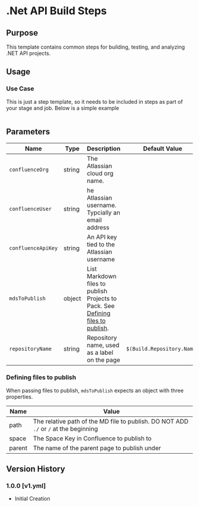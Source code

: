 # .Net API Build Steps

## Purpose

This template contains common steps for building, testing, and analyzing .NET API projects.

## Usage

### Use Case

This is just a step template, so it needs to be included in steps as part of your stage and job. Below is a simple example

```yaml

```

## Parameters

| Name               | Type   | Description                                                                                                   | Default Value              |
| ------------------ | ------ | ------------------------------------------------------------------------------------------------------------- | -------------------------- |
| `confluenceOrg`    | string | The Atlassian cloud org name.                                                                                 |                            |
| `confluenceUser`   | string | he Atlassian username. Typcially an email address                                                             |                            |
| `confluenceApiKey` | string | An API key tied to the Atlassian username                                                                     |                            |
| `mdsToPublish`     | object | List Markdown files to publish Projects to Pack. See [Defining files to publish](#defining-files-to-publish). |                            |
| `repositoryName`   | string | Repository name, used as a label on the page                                                                  | `$(Build.Repository.Name)` |

### Defining files to publish

When passing files to publish, `mdsToPublish` expects an object with three properties.

| Name   | Value                                                                                |
| ------ | ------------------------------------------------------------------------------------ |
| path   | The relative path of the MD file to publish. DO NOT ADD `./` or `/` at the beginning |
| space  | The Space Key in Confluence to publish to                                            |
| parent | The name of the parent page to publish under                                         |

## Version History

### 1.0.0 \[v1.yml\]

- Initial Creation

[1]: https://github.com/mermaid-js/mermaid-cli "Mermaid CLI"
[2]: https://github.com/spydersoft-consulting/md_to_conf "md-to-conf"
